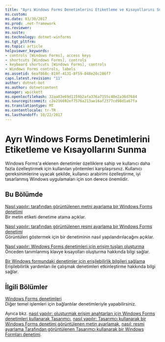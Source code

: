 ```yaml
---
title: "Ayrı Windows Forms Denetimlerini Etiketleme ve Kısayollarını Sunma"
ms.custom: 
ms.date: 03/30/2017
ms.prod: .net-framework
ms.reviewer: 
ms.suite: 
ms.technology: dotnet-winforms
ms.tgt_pltfrm: 
ms.topic: article
helpviewer_keywords:
- controls [Windows Forms], access keys
- shortcuts [Windows Forms], controls
- keyboard shortcuts [Windows Forms], controls
- Windows Forms controls, labels
ms.assetid: 6eaf868c-819f-4131-8f59-048e20c286f7
caps.latest.revision: "11"
author: dotnet-bot
ms.author: dotnetcontent
manager: wpickett
ms.openlocfilehash: 32aa83e69d1159b2afa376a7155c40e2a36d7684
ms.sourcegitcommit: c2e216692ef7576a213ae16af2377cd98d1a67fa
ms.translationtype: MT
ms.contentlocale: tr-TR
ms.lasthandoff: 10/22/2017
---
```

# <a name="labeling-individual-windows-forms-controls-and-providing-shortcuts-to-them"></a>Ayrı Windows Forms Denetimlerini Etiketleme ve Kısayollarını Sunma
Windows Forms'a eklenen denetimler özelliklere sahip ve kullanıcı daha fazla özelleştirmek için kullanılan yöntemleri karşılaşırsınız. Kullanıcı gereksinimlerine uyacak şekilde, kullanıcı arabirimi özelleştirme, iyi tasarlanmış Windows uygulamaları için son derece önemlidir.  
  
## <a name="in-this-section"></a>Bu Bölümde  
 [Nasıl yapılır: tarafından görüntülenen metni ayarlama bir Windows Forms denetimi](../../../../docs/framework/winforms/controls/how-to-set-the-text-displayed-by-a-windows-forms-control.md)  
 Bir metin etiketi denetime atama açıklar.  
  
 [Nasıl yapılır: tarafından görüntülenen resmi ayarlama bir Windows Forms denetimi](../../../../docs/framework/winforms/controls/how-to-set-the-image-displayed-by-a-windows-forms-control.md)  
 Görüntüleri göstermek için bir denetiminin nasıl yapılandırılacağını açıklar.  
  
 [Nasıl yapılır: Windows Forms denetimleri için erişim tuşları oluşturma](../../../../docs/framework/winforms/controls/how-to-create-access-keys-for-windows-forms-controls.md)  
 Önceden tanımlanmış klavye kısayolları oluşturma hakkında bilgi sağlar.  
  
 [Bir Windows formundaki denetimler için erişilebilirlik bilgileri sağlama](../../../../docs/framework/winforms/controls/providing-accessibility-information-for-controls-on-a-windows-form.md)  
 Erişilebilirlik yardımları ile çalışmak denetimleri etkinleştirme hakkında bilgi sağlar.  
  
## <a name="related-sections"></a>İlgili Bölümler  
 [Windows Forms denetimleri](../../../../docs/framework/winforms/controls/index.md)  
 Diğer temel işlemleri için bağlantılar denetimleriyle yapabilirsiniz.  
  
 Ayrıca bkz. [nasıl yapılır: oluşturmak erişim anahtarları için Windows Forms denetimleri kullanarak Tasarımcı](http://msdn.microsoft.com/library/ms233673\(v=vs.110\)), [nasıl yapılır: Tasarımcı kullanarak bir Windows Forms denetimi görüntülenen metin ayarlamak](http://msdn.microsoft.com/library/ms233665\(v=vs.110\)), [nasıl: resmi ayarlama Tarafından görüntülenen Tasarımcı kullanarak bir Windows Formları denetimi](http://msdn.microsoft.com/library/ms233656\(v=vs.110\)).
